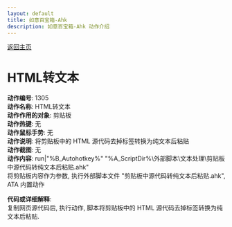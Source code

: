 ```yaml
---
layout: default
title: 如意百宝箱-Ahk
description: 如意百宝箱-Ahk 动作介绍
---
```

<link rel="stylesheet" href="../actions/css/atom-one-light.min.css">
<script src="../actions/js/highlight.min.js"></script>
<script>hljs.highlightAll();</script>

[返回主页](../index.md)

# [](#header-2) HTML转文本

**动作编号**: 1305  
**动作名称**: HTML转文本  
**动作作用的对象**: 剪贴板  
**动作热键**: 无  
**动作鼠标手势**: 无  
**动作说明**: 将剪贴板中的 HTML 源代码去掉标签转换为纯文本后粘贴  
**动作截图**: 无  
**动作内容**: run|"%B_Autohotkey%" "%A_ScriptDir%\外部脚本\文本处理\剪贴板中源代码转纯文本后粘贴.ahk"  
将剪贴板内容作为参数, 执行外部脚本文件 "剪贴板中源代码转纯文本后粘贴.ahk", ATA 内置动作  

**代码或详细解释**:  
复制网页源代码后, 执行动作, 脚本将剪贴板中的 HTML 源代码去掉标签转换为纯文本后粘贴.  